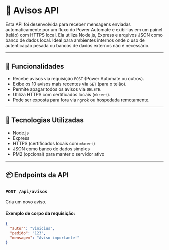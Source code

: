 # 📢 Avisos API

Esta API foi desenvolvida para receber mensagens enviadas automaticamente por um fluxo do Power Automate e exibi-las em um painel (telão) com HTTPS local. Ela utiliza Node.js, Express e arquivos JSON como banco de dados local. Ideal para ambientes internos onde o uso de autenticação pesada ou bancos de dados externos não é necessário.

---

## 🚀 Funcionalidades

- Recebe avisos via requisição `POST` (Power Automate ou outros).
- Exibe os 10 avisos mais recentes via `GET` (para o telão).
- Permite apagar todos os avisos via `DELETE`.
- Utiliza HTTPS com certificados locais (`mkcert`).
- Pode ser exposta para fora via `ngrok` ou hospedada remotamente.

---

## 🔧 Tecnologias Utilizadas

- Node.js
- Express
- HTTPS (certificados locais com `mkcert`)
- JSON como banco de dados simples
- PM2 (opcional) para manter o servidor ativo

---

## 📦 Endpoints da API

### `POST /api/avisos`

Cria um novo aviso.

#### Exemplo de corpo da requisição:
```json
{
  "autor": "Vinicius",
  "pedido": "123",
  "mensagem": "Aviso importante!"
}

